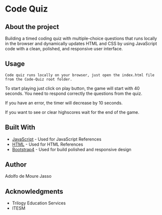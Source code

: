 # Code Quiz

## About the project

Building a timed coding quiz with multiple-choice questions that runs locally in the browser and dynamically updates HTML and CSS by using JavaScript code with a clean, polished, and responsive user interface. 

## Usage

```
Code quiz runs locally on your browser, just open the index.html file from the Code-Quiz root folder.
```

To start playing just click on play button, the game will start with 40 seconds. You need to respond correctly the questions from the quiz.

If you have an error, the timer will decrease by 10 seconds.

If you want to see or clear highscores wait for the end of the game.

## Built With

* [JavaScript](https://www.w3schools.com/js/default.asp) - Used for JavaScript References
* [HTML](https://www.w3schools.com/html/default.asp) - Used for HTML References
* [Bootstrap4](https://getbootstrap.com/docs/4.0/getting-started/introduction/) - Used for build polished and responsive design

## Author

Adolfo de Moure Jasso 

## Acknowledgments

* Trilogy Education Services
* ITESM